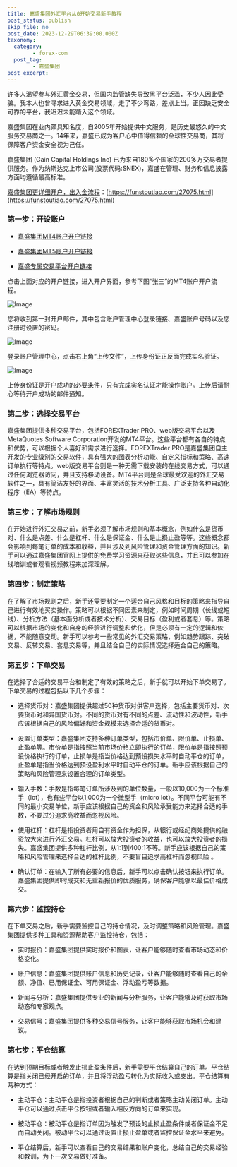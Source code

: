 ```yaml
---
title: 嘉盛集团外汇平台从0开始交易新手教程
post_status: publish
skip_file: no
post_date: 2023-12-29T06:39:00.000Z
taxonomy:
  category:
        - forex-com
  post_tag:
        - 嘉盛集团
post_excerpt: 
---
```

许多人渴望参与外汇黄金交易，但国内监管缺失导致黑平台泛滥，不少人因此受骗。我本人也曾寻求进入黄金交易领域，走了不少弯路，差点上当。正因缺乏安全可靠的平台，我迟迟未能踏入这个领域。

嘉盛集团在业内颇具知名度，自2005年开始提供中文服务，是历史最悠久的中文服务交易商之一。14年来，嘉盛已成为客户心中值得信赖的全球性交易商，其将保障客户资金安全视为己任。

嘉盛集团 (Gain Capital Holdings Inc) 已为来自180多个国家的200多万交易者提供服务。作为纳斯达克上市公司(股票代码:SNEX)，嘉盛在管理、财务和信息披露方面均遵循最高标准。

[嘉盛集团更详细开户，出入金流程](https://funstoutiao.com/27075.html)：[https://funstoutiao.com/27075.html](https://funstoutiao.com/27075.html)

### 第一步：开设账户

* [嘉盛集团MT4账户开户链接](https://s.ssgg.net/jsmt4)

* [嘉盛集团MT5账户开户链接](https://s.ssgg.net/jsmt5)

* [嘉盛专属交易平台开户链接](https://s.ssgg.net/js)

点击上面对应的开户链接，进入开户界面，参考下图“张三”的MT4账户开户流程。

![Image](https://prod-files-secure.s3.us-west-2.amazonaws.com/39ed1227-6d7d-4570-be36-9ccd4a2c4241/7a167aea-686b-400d-af59-4e18eb607a40/640.png?X-Amz-Algorithm=AWS4-HMAC-SHA256&X-Amz-Content-Sha256=UNSIGNED-PAYLOAD&X-Amz-Credential=ASIAZI2LB466UZNTQ7Y5%2F20250331%2Fus-west-2%2Fs3%2Faws4_request&X-Amz-Date=20250331T041309Z&X-Amz-Expires=3600&X-Amz-Security-Token=IQoJb3JpZ2luX2VjEDQaCXVzLXdlc3QtMiJGMEQCIBIb%2FYa0kP1OfIMRDh4H9fvpDy6CBixyOrDZ0P1K6QIHAiBJEdANd6GRQdJwM4I3u1DKbQ7W1Etd28HI7zn%2BbX7UAyqIBAic%2F%2F%2F%2F%2F%2F%2F%2F%2F%2F8BEAAaDDYzNzQyMzE4MzgwNSIMdz6ZyYQ27lLvjj%2FmKtwDNi7uNfCpwpValSU9x7yF7fnh0aZcS1GSpA9oz1hP6xA6ulhA2oTuRZWSj6CQxOOb4SH6K8PXO7mZxbSnmJD1Zztt1Hcfdiqmy3NqtRhWcvTKhpNciXxFBABd%2B%2FLNLyUnsNrCLCNcSOWEsmFfEXXXLuG169C%2FLHvZCnUaY9DBhbGenKkT1iPlFRIpo1O6l9vbaosUJ3ojBl1dSn4rUtFGR64oNpoBCQ6w4RfE%2Fv2b00zzV6wbM9xWbuXjcmvkB1OxQOASWJQsNbOv1byWtZEAfXsd4BgOOvdqvDQH3aWVHMbvruNLwsyMNaHvWhCCnam7vuEa8v8ATHZEkane%2BVVsOgPFypdGz9CBnCrhxhEpyxzylHpIP3uE6gWUImhMP4L%2F7WaVAYgk6adAl0tvkmQCbk4Lez13rNepnQxAiRyMoUvP%2BcsEQfmew7PR8dEc6ONJbOMbJ57xMZipj%2FNL4yxjP39cupK70IZvW15ZPWpypsY4c7aMZWytLRo%2BK6e%2FAN8sQjnefzzr%2BQHx9SP9MFBN5vPr3PtI8aBNHYWovbQMI4JU79RuPNS73gJz1V9CcamK3mhaNAArOZCiLcruuUFKbOzUwMfn%2BdUSiabpZaYkDkKykgIYODAIIHk94%2FIw4pKovwY6pgEn2yMYxGR%2BkyzVw0kyjjOut%2FDeeY%2F7gWizQqrURcZkz2fM69wHIme7BB9RA8C6H1IyzzcKfz1K%2BObSoonGdaY8cR7QRDBrkqitTfi0rYcu912WXczzGrG6aOwe%2B8Ywe7rBZ9u0c6s1c6YPx1xwmiyhba5xIkNUZN6YENS8W0LJSFyPlnfYrhn%2FodiWeVLuxalfCXLRBELgno%2BK1o4RwCZ9EKBdcCyo&X-Amz-Signature=54ecc2d3df9794c59d0897edf4b8e5a18d7525e9ef8db2ba343eea1d6cb0ec45&X-Amz-SignedHeaders=host&x-id=GetObject)

您将收到第一封开户邮件，其中包含账户管理中心登录链接、嘉盛账户号码以及您注册时设置的密码。

![Image](https://prod-files-secure.s3.us-west-2.amazonaws.com/39ed1227-6d7d-4570-be36-9ccd4a2c4241/eaa1c6b3-2877-4284-a0e1-530e222c27fb/image.png?X-Amz-Algorithm=AWS4-HMAC-SHA256&X-Amz-Content-Sha256=UNSIGNED-PAYLOAD&X-Amz-Credential=ASIAZI2LB466UZNTQ7Y5%2F20250331%2Fus-west-2%2Fs3%2Faws4_request&X-Amz-Date=20250331T041309Z&X-Amz-Expires=3600&X-Amz-Security-Token=IQoJb3JpZ2luX2VjEDQaCXVzLXdlc3QtMiJGMEQCIBIb%2FYa0kP1OfIMRDh4H9fvpDy6CBixyOrDZ0P1K6QIHAiBJEdANd6GRQdJwM4I3u1DKbQ7W1Etd28HI7zn%2BbX7UAyqIBAic%2F%2F%2F%2F%2F%2F%2F%2F%2F%2F8BEAAaDDYzNzQyMzE4MzgwNSIMdz6ZyYQ27lLvjj%2FmKtwDNi7uNfCpwpValSU9x7yF7fnh0aZcS1GSpA9oz1hP6xA6ulhA2oTuRZWSj6CQxOOb4SH6K8PXO7mZxbSnmJD1Zztt1Hcfdiqmy3NqtRhWcvTKhpNciXxFBABd%2B%2FLNLyUnsNrCLCNcSOWEsmFfEXXXLuG169C%2FLHvZCnUaY9DBhbGenKkT1iPlFRIpo1O6l9vbaosUJ3ojBl1dSn4rUtFGR64oNpoBCQ6w4RfE%2Fv2b00zzV6wbM9xWbuXjcmvkB1OxQOASWJQsNbOv1byWtZEAfXsd4BgOOvdqvDQH3aWVHMbvruNLwsyMNaHvWhCCnam7vuEa8v8ATHZEkane%2BVVsOgPFypdGz9CBnCrhxhEpyxzylHpIP3uE6gWUImhMP4L%2F7WaVAYgk6adAl0tvkmQCbk4Lez13rNepnQxAiRyMoUvP%2BcsEQfmew7PR8dEc6ONJbOMbJ57xMZipj%2FNL4yxjP39cupK70IZvW15ZPWpypsY4c7aMZWytLRo%2BK6e%2FAN8sQjnefzzr%2BQHx9SP9MFBN5vPr3PtI8aBNHYWovbQMI4JU79RuPNS73gJz1V9CcamK3mhaNAArOZCiLcruuUFKbOzUwMfn%2BdUSiabpZaYkDkKykgIYODAIIHk94%2FIw4pKovwY6pgEn2yMYxGR%2BkyzVw0kyjjOut%2FDeeY%2F7gWizQqrURcZkz2fM69wHIme7BB9RA8C6H1IyzzcKfz1K%2BObSoonGdaY8cR7QRDBrkqitTfi0rYcu912WXczzGrG6aOwe%2B8Ywe7rBZ9u0c6s1c6YPx1xwmiyhba5xIkNUZN6YENS8W0LJSFyPlnfYrhn%2FodiWeVLuxalfCXLRBELgno%2BK1o4RwCZ9EKBdcCyo&X-Amz-Signature=75cd06ad2ba2dfdc31ce7c6de77169c19fd6410b11f788278e002ced32c8dba9&X-Amz-SignedHeaders=host&x-id=GetObject)

登录账户管理中心，点击右上角“上传文件”，上传身份证正反面完成实名验证。

![Image](https://prod-files-secure.s3.us-west-2.amazonaws.com/39ed1227-6d7d-4570-be36-9ccd4a2c4241/54090639-09fc-46b4-a135-e0289f707147/image.png?X-Amz-Algorithm=AWS4-HMAC-SHA256&X-Amz-Content-Sha256=UNSIGNED-PAYLOAD&X-Amz-Credential=ASIAZI2LB466UZNTQ7Y5%2F20250331%2Fus-west-2%2Fs3%2Faws4_request&X-Amz-Date=20250331T041309Z&X-Amz-Expires=3600&X-Amz-Security-Token=IQoJb3JpZ2luX2VjEDQaCXVzLXdlc3QtMiJGMEQCIBIb%2FYa0kP1OfIMRDh4H9fvpDy6CBixyOrDZ0P1K6QIHAiBJEdANd6GRQdJwM4I3u1DKbQ7W1Etd28HI7zn%2BbX7UAyqIBAic%2F%2F%2F%2F%2F%2F%2F%2F%2F%2F8BEAAaDDYzNzQyMzE4MzgwNSIMdz6ZyYQ27lLvjj%2FmKtwDNi7uNfCpwpValSU9x7yF7fnh0aZcS1GSpA9oz1hP6xA6ulhA2oTuRZWSj6CQxOOb4SH6K8PXO7mZxbSnmJD1Zztt1Hcfdiqmy3NqtRhWcvTKhpNciXxFBABd%2B%2FLNLyUnsNrCLCNcSOWEsmFfEXXXLuG169C%2FLHvZCnUaY9DBhbGenKkT1iPlFRIpo1O6l9vbaosUJ3ojBl1dSn4rUtFGR64oNpoBCQ6w4RfE%2Fv2b00zzV6wbM9xWbuXjcmvkB1OxQOASWJQsNbOv1byWtZEAfXsd4BgOOvdqvDQH3aWVHMbvruNLwsyMNaHvWhCCnam7vuEa8v8ATHZEkane%2BVVsOgPFypdGz9CBnCrhxhEpyxzylHpIP3uE6gWUImhMP4L%2F7WaVAYgk6adAl0tvkmQCbk4Lez13rNepnQxAiRyMoUvP%2BcsEQfmew7PR8dEc6ONJbOMbJ57xMZipj%2FNL4yxjP39cupK70IZvW15ZPWpypsY4c7aMZWytLRo%2BK6e%2FAN8sQjnefzzr%2BQHx9SP9MFBN5vPr3PtI8aBNHYWovbQMI4JU79RuPNS73gJz1V9CcamK3mhaNAArOZCiLcruuUFKbOzUwMfn%2BdUSiabpZaYkDkKykgIYODAIIHk94%2FIw4pKovwY6pgEn2yMYxGR%2BkyzVw0kyjjOut%2FDeeY%2F7gWizQqrURcZkz2fM69wHIme7BB9RA8C6H1IyzzcKfz1K%2BObSoonGdaY8cR7QRDBrkqitTfi0rYcu912WXczzGrG6aOwe%2B8Ywe7rBZ9u0c6s1c6YPx1xwmiyhba5xIkNUZN6YENS8W0LJSFyPlnfYrhn%2FodiWeVLuxalfCXLRBELgno%2BK1o4RwCZ9EKBdcCyo&X-Amz-Signature=b5b8c16fd240bdcdedeb144faa2f606ec66226c8ed6093b11a522571c818dd69&X-Amz-SignedHeaders=host&x-id=GetObject)

上传身份证是开户成功的必要条件，只有完成实名认证才能操作账户。上传后请耐心等待开户成功的邮件通知。

### 第二步：选择交易平台

嘉盛集团提供多种交易平台，包括FOREXTrader PRO、web版交易平台以及MetaQuotes Software Corporation开发的MT4平台。这些平台都有各自的特点和优势，可以根据个人喜好和需求进行选择。FOREXTrader PRO是嘉盛集团自主开发的专业级别的交易软件，具有强大的图表分析功能、自定义指标和策略、高速订单执行等特点。web版交易平台则是一种无需下载安装的在线交易方式，可以通过任何浏览器访问，并且支持移动设备。MT4平台则是全球最受欢迎的外汇交易软件之一，具有简洁友好的界面、丰富灵活的技术分析工具、广泛支持各种自动化程序（EA）等特点。

### 第三步：了解市场规则

在开始进行外汇交易之前，新手必须了解市场规则和基本概念，例如什么是货币对、什么是点差、什么是杠杆、什么是保证金、什么是止损止盈等等。这些概念都会影响到每笔订单的成本和收益，并且涉及到风险管理和资金管理方面的知识。新手可以通过嘉盛集团官网上提供的免费学习资源来获取这些信息，并且可以参加在线培训或者观看视频教程来加深理解。

### 第四步：制定策略

在了解了市场规则之后，新手还需要制定一个适合自己风格和目标的策略来指导自己进行有效地买卖操作。策略可以根据不同因素来制定，例如时间周期（长线或短线）、分析方法（基本面分析或者技术分析）、交易目标（盈利或者套息）等。策略可以根据市场的变化和自身的经验进行调整和优化，但是必须有一定的逻辑和依据，不能随意变动。新手可以参考一些常见的外汇交易策略，例如趋势跟踪、突破交易、反转交易、套息交易等，并且结合自己的实际情况选择适合自己的策略。

### 第五步：下单交易

在选择了合适的交易平台和制定了有效的策略之后，新手就可以开始下单交易了。下单交易的过程包括以下几个步骤：

* 选择货币对：嘉盛集团提供超过50种货币对供客户选择，包括主要货币对、次要货币对和异国货币对。不同的货币对有不同的点差、流动性和波动性，新手应该根据自己的风险偏好和资金规模来选择合适的货币对。

* 设置订单类型：嘉盛集团支持多种订单类型，包括市价单、限价单、止损单、止盈单等。市价单是指按照当前市场价格立即执行的订单，限价单是指按照预设价格执行的订单，止损单是指当价格达到预设损失水平时自动平仓的订单，止盈单是指当价格达到预设盈利水平时自动平仓的订单。新手应该根据自己的策略和风险管理来设置合理的订单类型。

* 输入手数：手数是指每笔订单所涉及到的单位数量，一般以10,000为一个标准手（lot），也有些平台以1,000为一个微型手（micro lot）。不同平台可能有不同的最小交易单位，新手应该根据自己的资金和风险承受能力来选择合适的手数，不要过分追求高收益而忽视风险。

* 使用杠杆：杠杆是指投资者用自有资金作为担保，从银行或经纪商处提供的融资放大来进行外汇交易。杠杆可以放大投资者的收益，也可以放大投资者的损失。嘉盛集团提供多种杠杆比例，从1:1到400:1不等。新手应该根据自己的策略和风险管理来选择合适的杠杆比例，不要盲目追求高杠杆而忽视风险 。

* 确认订单：在输入了所有必要的信息后，新手可以点击确认按钮来执行订单。嘉盛集团提供即时成交和无重新报价的优质服务，确保客户能够以最佳价格成交。

### 第六步：监控持仓

在下单交易之后，新手需要监控自己的持仓情况，及时调整策略和风险管理。嘉盛集团提供多种工具和资源帮助客户监控持仓，包括：

* 实时报价：嘉盛集团提供实时报价和图表，让客户能够随时查看市场动态和价格变化。

* 账户信息：嘉盛集团提供账户信息和历史记录，让客户能够随时查看自己的余额、净值、已用保证金、可用保证金、浮动盈亏等数据。

* 新闻与分析：嘉盛集团提供专业的新闻与分析服务，让客户能够及时获取市场动态和专家观点。

* 交易信号：嘉盛集团提供多种交易信号服务，让客户能够获取市场机会和建议。

### 第七步：平仓结算

在达到预期目标或者触发止损止盈条件后，新手需要平仓结算自己的订单。平仓结算是指关闭已经开启的订单，并且将浮动盈亏转化为实际收入或支出。平仓结算有两种方式：

* 主动平仓：主动平仓是指投资者根据自己的判断或者策略主动关闭订单。主动平仓可以通过点击平仓按钮或者输入相反方向的订单来实现。

* 被动平仓：被动平仓是指订单因为触发了预设的止损止盈条件或者保证金不足而自动关闭。被动平仓可以通过设置止损止盈单或者监控保证金水平来避免。

* 平仓结算后，新手可以查看自己的交易结果和账户变化，总结自己的交易经验和教训，为下一次交易做好准备。